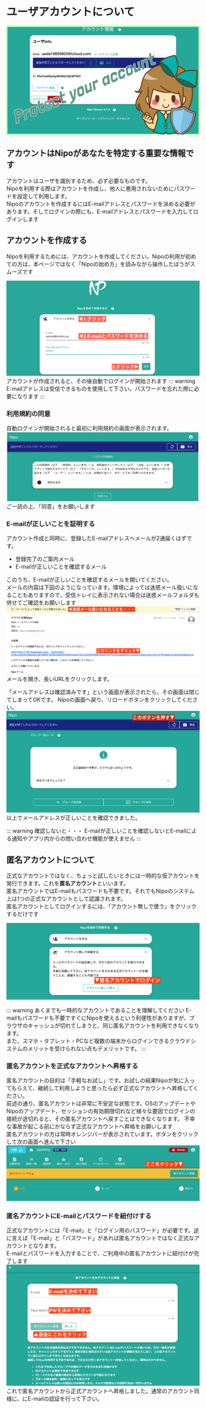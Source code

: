 # ユーザアカウントについて
![アカウントの設定-見出し](../../image/icatch/i11.png)

## アカウントはNipoがあなたを特定する重要な情報です
アカウントはユーザを識別するため、必ず必要なものです。  
Nipoを利用する際はアカウントを作成し、他人に悪用されないためにパスワードを設定して利用します。  
Nipoのアカウントを作成するにはE-mailアドレスとパスワードを決める必要があります。そしてログインの際にも、E-mailアドレスとパスワードを入力してログインします

## アカウントを作成する
Nipoを利用するためには、アカウントを作成してください。Nipoの利用が初めての方は、本ページではなく「Nipoの始め方」を読みながら操作したほうがスムーズです

![操作ガイド-アカウントの作成にはE-mailとパスワードが必要です](./account/a1.png)
アカウントが作成されると、その後自動でログインが開始されます
::: warning
E-mailアドレスは受信できるものを使用して下さい。パスワードを忘れた際に必要になります
:::

### 利用規約の同意
自動ログインが開始されると最初に利用規約の画面が表示されます。
![操作ガイド-利用規約について](./account/a2.png)
ご一読の上、「同意」をお願いします

### E-mailが正しいことを証明する
アカウント作成と同時に、登録したE-mailアドレスへメールが2通届くはずです。
- 登録完了のご案内メール
- E-mailが正しいことを確認するメール

このうち、E-mailが正しいことを確認するメールを開いてください。  
メールの内容は下図のようになっています。環境によっては迷惑メール扱いになることもありますので、受信トレイに表示されない場合は迷惑メールフォルダも併せてご確認をお願いします
![操作ガイド-E-mailの認証](./account/a3.png)
メールを開き、長いURLをクリックします。

「メールアドレスは確認済みです」という画面が表示されたら、その画面は閉じてしまってOKです。
Nipoの画面へ戻り、リロードボタンをクリックしてください。
![操作ガイド-認証の完了](./account/a4.png)
以上でメールアドレスが正しいことを確認できました。

::: warning 確認しないと・・・
E-mailが正しいことを確認しないとE-mailによる通知やアプリ内からの問い合わせ機能が使えません
:::

## 匿名アカウントについて
正式なアカウントではなく、ちょっと試したいときには一時的な仮アカウントを発行できます。これを**匿名アカウント**といいます。  
匿名アカウントではE-mailもパスワードも不要です。それでもNipoのシステム上は1つの正式なアカウントとして認識されます。  
匿名アカウントとしてログインするには、「アカウント無しで使う」をクリックするだけです

![操作ガイド-アカウントを作成しないでNipoを使う](./account/a5.png)

::: warning あくまでも一時的なアカウントであることを理解してください
E-mailもパスワードも不要ですぐにNipoを使えるという利便性がありますが、ブラウザのキャッシュが切れてしまうと、同じ匿名アカウントを利用できなくなります。  
また、スマホ・タブレット・PCなど複数の端末からログインできるクラウドシステムのメリットを受けられない点もデメリットです。
:::

### 匿名アカウントを正式なアカウントへ昇格する
匿名アカウントの目的は「手軽なお試し」です。お試しの結果Nipoが気に入ってもらえて、継続して利用しようと思ったら必ず正式なアカウントへ昇格してください。  
前述の通り、匿名アカウントは非常に不安定な状態です。OSのアップデートやNipoのアップデート、セッションの有効期限切れなど様々な要因でログインの接続が途切れると、その匿名アカウントへ戻すことはできなくなります。
不幸な事故が起こる前にかならず正式なアカウントへ昇格をお願いします  
匿名アカウントの方は常時オレンジバーが表示されています。ボタンをクリックして次の画面へ進んで下さい
![操作ガイド-匿名のアカウントを正式なアカウントへ昇格する手順](./account/a6.png)

### 匿名アカウントにE-mailとパスワードを紐付けする
正式なアカウントには「E-mail」と「ログイン用のパスワード」が必要です。逆に言えば「E-mail」と「パスワード」があれば匿名アカウントではなく正式なアカウントとなります。  
E-mailとパスワードを入力することで、ご利用中の匿名アカウントに紐付けが完了します
![操作ガイド-匿名のアカウントにE-mailを登録する](./account/a7.png)
これで匿名アカウントから正式アカウントへ昇格しました。通常のアカウント同様に、にE-mailの認証を行って下さい。

